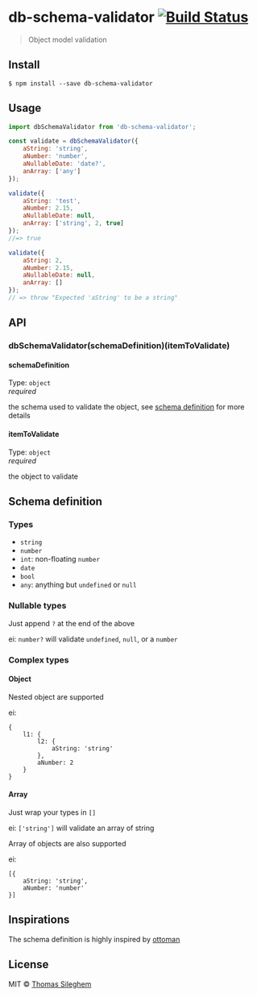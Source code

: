 # db-schema-validator [![Build Status](https://travis-ci.org/mastilver/db-schema-validator.svg?branch=master)](https://travis-ci.org/mastilver/db-schema-validator)

> Object model validation


## Install

```
$ npm install --save db-schema-validator
```


## Usage

```js
import dbSchemaValidator from 'db-schema-validator';

const validate = dbSchemaValidator({
    aString: 'string',
    aNumber: 'number',
    aNullableDate: 'date?',
    anArray: ['any']
});

validate({
    aString: 'test',
    aNumber: 2.15,
    aNullableDate: null,
    anArray: ['string', 2, true]
});
//=> true

validate({
    aString: 2,
    aNumber: 2.15,
    aNullableDate: null,
    anArray: []
});
// => throw "Expected 'aString' to be a string"
```


## API

### dbSchemaValidator(schemaDefinition)(itemToValidate)

#### schemaDefinition

Type: `object`  
*required*

the schema used to validate the object, see [schema definition](#schema-definition) for more details

#### itemToValidate

Type: `object`  
*required*

the object to validate


## Schema definition

### Types

- `string`
- `number`
- `int`: non-floating `number`
- `date`
- `bool`
- `any`: anything but `undefined` or `null`

### Nullable types

Just append `?` at the end of the above

ei: `number?` will validate `undefined`, `null`, or a `number`

### Complex types

#### Object

Nested object are supported

ei:
```
{
    l1: {
        l2: {
            aString: 'string'
        },
        aNumber: 2
    }
}
```

#### Array

Just wrap your types in `[]`

ei: `['string']` will validate an array of string

Array of objects are also supported

ei:
```
[{
    aString: 'string',
    aNumber: 'number'
}]
```

## Inspirations

The schema definition is highly inspired by [ottoman](https://github.com/couchbaselabs/node-ottoman)

## License

MIT © [Thomas Sileghem](http://mastilver.com)
